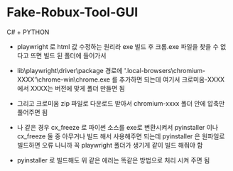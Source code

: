 # Fake-Robux-Tool-GUI
C# + PYTHON


- playwright 로 html 값 수정하는 원리라 exe 빌드 후 크롬.exe 파일을 찾을 수 없다고 뜨면 빌드 된 폴더에 들어가서
- lib\playwright\driver\package 경로에  '.local-browsers\chromium-XXXX'\chrome-win\chrome.exe 를 추가하면 되는데 여기서 크로미옴-XXXX 에서 XXXX는 버전에 맞게 폴더 만들면 됨
- 그리고 크로미옴 zip 파일로 다운로드 받아서 chromium-xxxx 폴더 안에 압축만 풀어주면 됨

- 나 같은 경우 cx_freeze 로 파이썬 소스를 exe로 변환시켜서 pyinstaller 이나 cx_freeze 둘 중 아무거나 빌드 해서 사용해주면 되는데 pyinstaller 은 원파일로 빌드하면 오류 나니까 꼭 playwright 폴더가 생기게 같이 빌드 해줘야 함
- pyinstaller 로 빌드해도 위 같은 에러는 똑같은 방법으로 처리 시켜 주면 됨
